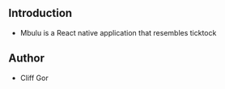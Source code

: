 ## Introduction
- Mbulu is a React native application that resembles ticktock

## Author
- Cliff Gor